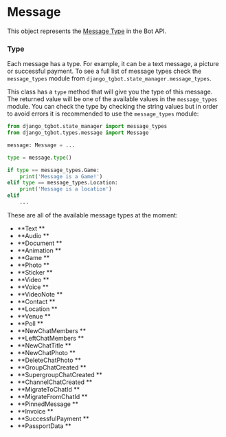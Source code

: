 # Message

This object represents the [Message Type](https://core.telegram.org/bots/api#message) in the Bot API.

### Type
Each message has a type. For example, it can be a text message, a picture or successful payment. To see a full list of 
message types check the `message_types` module from `django_tgbot.state_manager.message_types`.

This class has a `type` method that will give you the type of this message. The returned value will be one of the 
available values in the `message_types` module. You can check the type by checking the string values but in order to avoid
errors it is recommended to use the `message_types` module:

```python
from django_tgbot.state_manager import message_types
from django_tgbot.types.message import Message

message: Message = ...

type = message.type()

if type == message_types.Game:
    print('Message is a Game!')
elif type == message_types.Location:
    print('Message is a location')
elif
    ...
```

These are all of the available message types at the moment:

* **Text **
* **Audio **
* **Document **
* **Animation **
* **Game **
* **Photo **
* **Sticker **
* **Video **
* **Voice **
* **VideoNote **
* **Contact **
* **Location **
* **Venue **
* **Poll **
* **NewChatMembers **
* **LeftChatMembers **
* **NewChatTitle **
* **NewChatPhoto **
* **DeleteChatPhoto **
* **GroupChatCreated **
* **SupergroupChatCreated **
* **ChannelChatCreated **
* **MigrateToChatId **
* **MigrateFromChatId **
* **PinnedMessage **
* **Invoice **
* **SuccessfulPayment **
* **PassportData **